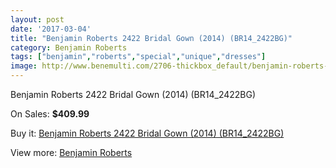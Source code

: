 ```yaml
---
layout: post
date: '2017-03-04'
title: "Benjamin Roberts 2422 Bridal Gown (2014) (BR14_2422BG)"
category: Benjamin Roberts
tags: ["benjamin","roberts","special","unique","dresses"]
image: http://www.benemulti.com/2706-thickbox_default/benjamin-roberts-2422-bridal-gown-2014-br142422bg.jpg
---
```

Benjamin Roberts 2422 Bridal Gown (2014) (BR14_2422BG)

On Sales: **$409.99**
<a href="https://www.benemulti.com/en/benjamin-roberts/1045-benjamin-roberts-2422-bridal-gown-2014-br142422bg.html"><amp-img layout="responsive" width="600" height="600" src="//www.benemulti.com/2706-thickbox_default/benjamin-roberts-2422-bridal-gown-2014-br142422bg.jpg" alt="Benjamin Roberts 2422 Bridal Gown (2014) (BR14_2422BG) 0" /></a>
<a href="https://www.benemulti.com/en/benjamin-roberts/1045-benjamin-roberts-2422-bridal-gown-2014-br142422bg.html"><amp-img layout="responsive" width="600" height="600" src="//www.benemulti.com/2707-thickbox_default/benjamin-roberts-2422-bridal-gown-2014-br142422bg.jpg" alt="Benjamin Roberts 2422 Bridal Gown (2014) (BR14_2422BG) 1" /></a>

Buy it: [Benjamin Roberts 2422 Bridal Gown (2014) (BR14_2422BG)](https://www.benemulti.com/en/benjamin-roberts/1045-benjamin-roberts-2422-bridal-gown-2014-br142422bg.html "Benjamin Roberts 2422 Bridal Gown (2014) (BR14_2422BG)")

View more: [Benjamin Roberts](https://www.benemulti.com/en/15-benjamin-roberts "Benjamin Roberts")